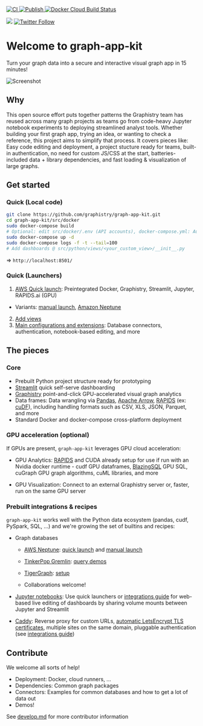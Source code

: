[ ![CI](https://github.com/graphistry/graph-app-kit/actions/workflows/ci.yml/badge.svg) ](https://github.com/graphistry/graph-app-kit/actions/workflows/ci.yml)
[ ![Publish](https://github.com/graphistry/graph-app-kit/actions/workflows/publish.yml/badge.svg) ](https://github.com/graphistry/graph-app-kit/actions/workflows/publish.yml)
[ ![Docker Cloud Build Status](https://img.shields.io/docker/cloud/build/graphistry/graph-app-kit-st) ](https://hub.docker.com/repository/docker/graphistry/graph-app-kit-st/builds)

[<img src="https://img.shields.io/badge/slack-Graphistry%20chat-yellow.svg?logo=slack">](https://join.slack.com/t/graphistry-community/shared_invite/zt-53ik36w2-fpP0Ibjbk7IJuVFIRSnr6g) 
[![Twitter Follow](https://img.shields.io/twitter/follow/graphistry)](https://twitter.com/graphistry)

# Welcome to graph-app-kit

Turn your graph data into a secure and interactive visual graph app in 15 minutes! 


![Screenshot](https://user-images.githubusercontent.com/4249447/92298596-8e518600-eeff-11ea-8276-069281a4af93.png)

## Why

This open source effort puts together patterns the Graphistry team has reused across many graph projects as teams go from code-heavy Jupyter notebook experiments to deploying streamlined analyst tools. Whether building your first graph app, trying an idea, or wanting to check a reference, this project aims to simplify that process. It covers pieces like: Easy code editing and deployment, a project stucture ready for teams, built-in authentication, no need for custom JS/CSS at the start, batteries-included data + library dependencies, and fast loading & visualization of large graphs.

## Get started

### Quick (Local code)

```bash
git clone https://github.com/graphistry/graph-app-kit.git
cd graph-app-kit/src/docker
sudo docker-compose build
# Optional: edit src/docker/.env (API accounts), docker-compose.yml: Auth, ports, ...
sudo docker-compose up -d
sudo docker-compose logs -f -t --tail=100
# Add dashboards @ src/python/views/<your_custom_view>/__init__.py
```

=> `http://localhost:8501/`

### Quick (Launchers)

1. [AWS Quick launch](docs/setup.md): Preintegrated Docker, Graphistry, Streamlit, Jupyter, RAPIDS.ai (GPU)
  * Variants: [manual launch](docs/setup-manual.md), [Amazon Neptune](docs/neptune.md)
2. [Add views](docs/views.md)
3. [Main configurations and extensions](docs/extend.md): Database connectors, authentication, notebook-based editing, and more

## The pieces

### Core

* Prebuilt Python project structure ready for prototyping
* [Streamlit](https://www.streamlit.io/) quick self-serve dashboarding
* [Graphistry](https://www.graphistry.com/get-started) point-and-click GPU-accelerated visual graph analytics
* Data frames: Data wrangling via [Pandas](https://pandas.pydata.org/), [Apache Arrow](https://arrow.apache.org/), [RAPIDS](https://rapids.ai/) (ex: [cuDF](https://github.com/rapidsai/cudf)), including handling formats such as CSV, XLS, JSON, Parquet, and more
* Standard Docker and docker-compose cross-platform deployment

### GPU acceleration (optional)

If GPUs are present, `graph-app-kit` leverages GPU cloud acceleration:

* GPU Analytics:  [RAPIDS](https://www.rapids.ai) and CUDA already setup for use if run with an Nvidia docker runtime - cudf GPU dataframes, [BlazingSQL](https://www.blazingsql.com) GPU SQL, cuGraph GPU graph algorithms, cuML libraries, and more

* GPU Visualization: Connect to an external Graphistry server or, faster, run on the same GPU server

### Prebuilt integrations & recipes

`graph-app-kit` works well with the Python data ecosystem (pandas, cudf, PySpark, SQL, ...) and we're growing the set of builtins and recipes:

* Graph databases
  
  * [AWS Neptune](https://aws.amazon.com/neptune/): [quick launch](docs/neptune.md) and [manual launch](docs/neptune-manual.md)
  * [TinkerPop Gremlin](https://tinkerpop.apache.org/): [query demos](https://github.com/graphistry/graph-app-kit/tree/master/src/python/views/demo_neptune_01_minimal_gremlin)
  * [TigerGraph](https://www.tigergraph.com): [setup](docs/tigergraph.md)

  * Collaborations welcome!

* [Jupyter notebooks](https://jupyter.org/): Use quick launchers or [integrations guide](docs/extend.md) for web-based live editing of dashboards by sharing volume mounts between Jupyter and Streamlit

* [Caddy](https://caddyserver.com/): Reverse proxy for custom URLs, [automatic LetsEncrypt TLS certificates](http://letsencrypt.org/), multiple sites on the same domain, pluggable authentication (see [integrations guide](docs/extend.md))


## Contribute

We welcome all sorts of help!

* Deployment: Docker, cloud runners, ...
* Dependencies: Common graph packages
* Connectors: Examples for common databases and how to get a lot of data out
* Demos!

See [develop.md](develop.md) for more contributor information
